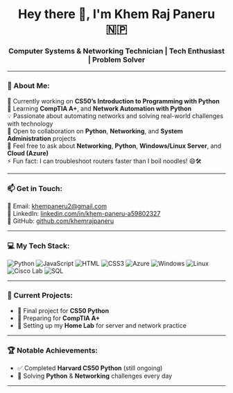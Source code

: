 <h1 align="center">Hey there 👋, I'm Khem Raj Paneru 🇳🇵</h1>
<h3 align="center">Computer Systems & Networking Technician  | Tech Enthusiast | Problem Solver</h3>

---

### 🌟 About Me:
🔭 Currently working on **CS50’s Introduction to Programming with Python**  
🌱 Learning **CompTIA A+**,  and **Network Automation with Python**  
💡 Passionate about automating networks and solving real-world challenges with technology  
👯 Open to collaboration on **Python**, **Networking**, and **System Administration** projects  
💬 Feel free to ask about **Networking**, **Python**, **Windows/Linux Server**, and **Cloud (Azure)**  
⚡ Fun fact: I can troubleshoot routers faster than I boil noodles! 😄🛠️

---

### 📫 Get in Touch:
📧 Email: [khempaneru2@gmail.com](mailto:khempaneru2@gmail.com)  
🔗 LinkedIn: [linkedin.com/in/khem-paneru-a59802327](https://www.linkedin.com/in/khem-paneru-a59802327/)  
🐙 GitHub: [github.com/khemrajpaneru](https://github.com/khemrajpaneru)

---

### 💻 My Tech Stack:
![Python](https://img.shields.io/badge/Python-3670A0?style=flat&logo=python&logoColor=ffdd54)
![JavaScript](https://img.shields.io/badge/JavaScript-F7DF1E?style=flat&logo=javascript&logoColor=black)
![HTML](https://img.shields.io/badge/HTML5-E34F26?style=flat&logo=html5&logoColor=white)
![CSS3](https://img.shields.io/badge/CSS3-1572B6?style=flat&logo=css3&logoColor=white)
![Azure](https://img.shields.io/badge/Azure-0078D4?style=flat&logo=microsoftazure&logoColor=white)
![Windows](https://img.shields.io/badge/Windows_Server-0078D6?style=flat&logo=windows&logoColor=white)
![Linux](https://img.shields.io/badge/Linux-FCC624?style=flat&logo=linux&logoColor=black)
![Cisco Lab](https://img.shields.io/badge/Cisco-1BA0D7?style=flat&logo=cisco&logoColor=white)
![SQL](https://img.shields.io/badge/SQL-4479A1?style=flat&logo=mysql&logoColor=white)


---


### 🚀 Current Projects:
- 📘 Final project for **CS50 Python**
- 🧠 Preparing for **CompTIA A+**
- 🧰 Setting up my **Home Lab** for server and network practice

---

### 🏆 Notable Achievements:
- ✅ Completed **Harvard CS50 Python** (still ongoing)
- 🧩 Solving **Python** & **Networking** challenges every day

---
